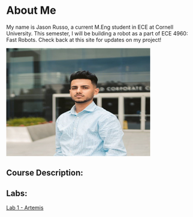 # About Me
My name is Jason Russo, a current M.Eng student in ECE at Cornell University. This semester, I will be building a robot as a part of ECE 4960: Fast Robots. Check back at this site for updates on my project!


<img src="./images/SwapnilBarot.jpg" width="384" height="288" alt="hi" class="inline"/>

## Course Description:


## Labs:
[Lab 1 - Artemis](./labs/lab1.md) <br/>

